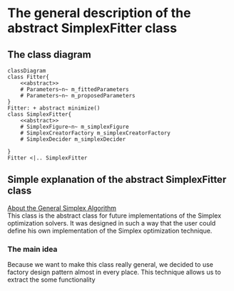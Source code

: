 # The general description of the abstract SimplexFitter class

## The class diagram
```mermaid
classDiagram
class Fitter{
    <<abstract>>
    # Parameters~n~ m_fittedParameters
    # Parameters~n~ m_proposedParameters
}
Fitter: + abstract minimize()
class SimplexFitter{
    <<abstract>>
    # SimplexFigure~n~ m_simplexFigure
    # SimplexCreatorFactory m_simplexCreatorFactory
    # SimplexDecider m_simplexDecider

}
Fitter <|.. SimplexFitter
```

## Simple explanation of the abstract SimplexFitter class
[About the General Simplex Algorithm](https://nils-olovsson.se/articles/downhill_simplex/#citation-crane)  
This class is the abstract class for future implementations of the Simplex optimization solvers. It was designed in such a way that the user could define his own implementation of the Simplex optimization technique. 

### The main idea
Because we want to make this class really general, we decided to use factory design pattern almost in every place. This technique allows us to extract the some functionality 